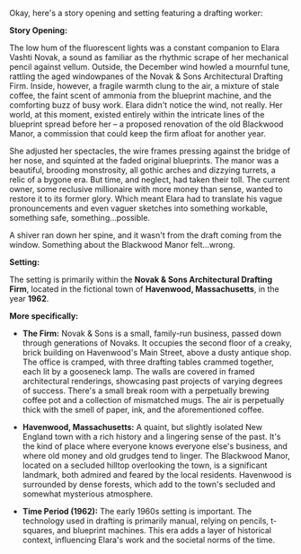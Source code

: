 Okay, here's a story opening and setting featuring a drafting worker:

**Story Opening:**

The low hum of the fluorescent lights was a constant companion to Elara Vashti Novak, a sound as familiar as the rhythmic scrape of her mechanical pencil against vellum. Outside, the December wind howled a mournful tune, rattling the aged windowpanes of the Novak & Sons Architectural Drafting Firm. Inside, however, a fragile warmth clung to the air, a mixture of stale coffee, the faint scent of ammonia from the blueprint machine, and the comforting buzz of busy work. Elara didn't notice the wind, not really. Her world, at this moment, existed entirely within the intricate lines of the blueprint spread before her – a proposed renovation of the old Blackwood Manor, a commission that could keep the firm afloat for another year.

She adjusted her spectacles, the wire frames pressing against the bridge of her nose, and squinted at the faded original blueprints. The manor was a beautiful, brooding monstrosity, all gothic arches and dizzying turrets, a relic of a bygone era. But time, and neglect, had taken their toll. The current owner, some reclusive millionaire with more money than sense, wanted to restore it to its former glory. Which meant Elara had to translate his vague pronouncements and even vaguer sketches into something workable, something safe, something…possible.

A shiver ran down her spine, and it wasn't from the draft coming from the window. Something about the Blackwood Manor felt…wrong.

**Setting:**

The setting is primarily within the **Novak & Sons Architectural Drafting Firm**, located in the fictional town of **Havenwood, Massachusetts**, in the year **1962**.

**More specifically:**

*   **The Firm:** Novak & Sons is a small, family-run business, passed down through generations of Novaks. It occupies the second floor of a creaky, brick building on Havenwood's Main Street, above a dusty antique shop. The office is cramped, with three drafting tables crammed together, each lit by a gooseneck lamp. The walls are covered in framed architectural renderings, showcasing past projects of varying degrees of success. There's a small break room with a perpetually brewing coffee pot and a collection of mismatched mugs. The air is perpetually thick with the smell of paper, ink, and the aforementioned coffee.

*   **Havenwood, Massachusetts:** A quaint, but slightly isolated New England town with a rich history and a lingering sense of the past. It's the kind of place where everyone knows everyone else's business, and where old money and old grudges tend to linger. The Blackwood Manor, located on a secluded hilltop overlooking the town, is a significant landmark, both admired and feared by the local residents. Havenwood is surrounded by dense forests, which add to the town's secluded and somewhat mysterious atmosphere.

*   **Time Period (1962):** The early 1960s setting is important. The technology used in drafting is primarily manual, relying on pencils, t-squares, and blueprint machines. This era adds a layer of historical context, influencing Elara's work and the societal norms of the time.
